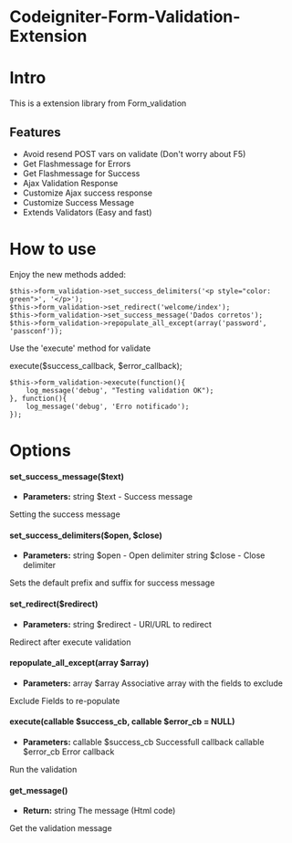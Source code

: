# Codeigniter-Form-Validation-Extension
# Intro
This is a extension library from Form_validation
## Features
* Avoid resend POST vars on validate (Don't worry about F5)
* Get Flashmessage for Errors
* Get Flashmessage for Success
* Ajax Validation Response
* Customize Ajax success response
* Customize Success Message
* Extends Validators (Easy and fast)

# How to use
Enjoy the new methods added:
```
$this->form_validation->set_success_delimiters('<p style="color: green">', '</p>');
$this->form_validation->set_redirect('welcome/index');
$this->form_validation->set_success_message('Dados corretos');
$this->form_validation->repopulate_all_except(array('password', 'passconf'));
```
Use the 'execute' method for validate

execute($success_callback, $error_callback);
```
$this->form_validation->execute(function(){ 
    log_message('debug', "Testing validation OK"); 
}, function(){
    log_message('debug', 'Erro notificado');
});
```
# Options
#### set_success_message($text)
* **Parameters:**
string $text - Success message

Setting the success message
#### set_success_delimiters($open, $close)
* **Parameters:**
string $open - Open delimiter
string $close - Close delimiter

Sets the default prefix and suffix for success message
#### set_redirect($redirect)
* **Parameters:**
string $redirect - URI/URL to redirect

Redirect after execute validation
#### repopulate_all_except(array $array)
* **Parameters:**
array $array Associative array with the fields to exclude

Exclude Fields to re-populate
#### execute(callable $success_cb, callable $error_cb = NULL)
* **Parameters:**
callable $success_cb Successfull callback
callable $error_cb Error callback

Run the validation
#### get_message()
* **Return:**
string The message (Html code)

Get the validation message
